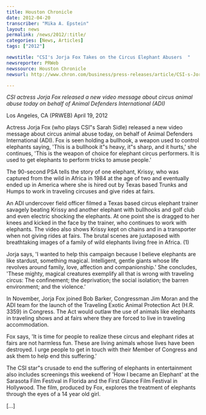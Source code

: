 ```yaml
---
title: Houston Chronicle
date: 2012-04-20
transcriber: "Mika A. Epstein"
layout: news
permalink: /news/2012/:title/
categories: [News, Articles]
tags: ["2012"]

newstitle: "CSI's Jorja Fox Takes on the Circus Elephant Abusers  "
newsreporter: PRWeb
newssource: Houston Chronicle
newsurl: http://www.chron.com/business/press-releases/article/CSI-s-Jorja-Fox-Takes-on-the-Circus-Elephant-3495060.php

---
```


*CSI actress Jorja Fox released a new video message about circus animal abuse today on behalf of Animal Defenders International (ADI)*

Los Angeles, CA (PRWEB) April 19, 2012

Actress Jorja Fox (who plays CSI"s Sarah Sidle) released a new video message about circus animal abuse today, on behalf of Animal Defenders International (ADI). Fox is seen holding a bullhook, a weapon used to control elephants saying, 'This is a bullhook it"s heavy, it"s sharp, and it hurts,' she continues, 'This is the weapon of choice for elephant circus performers. It is used to get elephants to perform tricks to amuse people.'

The 90-second PSA tells the story of one elephant, Krissy, who was captured from the wild in Africa in 1984 at the age of two and eventually ended up in America where she is hired out by Texas based Trunks and Humps to work in traveling circuses and give rides at fairs.

An ADI undercover field officer filmed a Texas based circus elephant trainer savagely beating Krissy and another elephant with bullhooks and golf club and even electric shocking the elephants. At one point she is dragged to her knees and kicked in the face by the trainer, who continues to work with elephants. The video also shows Krissy kept on chains and in a transporter when not giving rides at fairs. The brutal scenes are juxtaposed with breathtaking images of a family of wild elephants living free in Africa. (1)

Jorja says, 'I wanted to help this campaign because I believe elephants are like stardust, something magical. Intelligent, gentle giants whose life revolves around family, love, affection and companionship.' She concludes, 'These mighty, magical creatures exemplify all that is wrong with traveling circus: The confinement; the deprivation; the social isolation; the barren environment; and the violence.'

In November, Jorja Fox joined Bob Barker, Congressman Jim Moran and the ADI team for the launch of the Traveling Exotic Animal Protection Act (H.R. 3359) in Congress. The Act would outlaw the use of animals like elephants in traveling shows and at fairs where they are forced to live in traveling accommodation.

Fox says, 'It is time for people to realize these circus and elephant rides at fairs are not harmless fun. These are living animals whose lives have been destroyed. I urge people to get in touch with their Member of Congress and ask them to help end this suffering.'

The CSI star"s crusade to end the suffering of elephants in entertainment also includes screenings this weekend of 'How I became an Elephant' at the Sarasota Film Festival in Florida and the First Glance Film Festival in Hollywood. The film, produced by Fox, explores the treatment of elephants through the eyes of a 14 year old girl.

[...]
